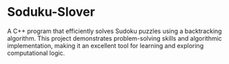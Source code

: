 # Soduku-Slover
A C++ program that efficiently solves Sudoku puzzles using a backtracking algorithm. This project demonstrates problem-solving skills and algorithmic implementation, making it an excellent tool for learning and exploring computational logic.
